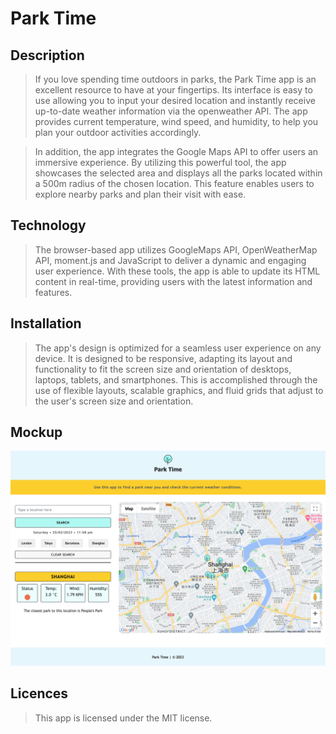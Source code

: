 # Park Time

## Description
> If you love spending time outdoors in parks, the Park Time app is an excellent resource to have at your fingertips. Its interface is easy to use allowing you to input your desired location and instantly receive up-to-date weather information via the openweather API. The app provides current temperature, wind speed, and humidity, to help you plan your outdoor activities accordingly.

> In addition, the app integrates the Google Maps API to offer users an immersive experience. By utilizing this powerful tool, the app showcases the selected area and displays all the parks located within a 500m radius of the chosen location. This feature enables users to explore nearby parks and plan their visit with ease.

## Technology
> The browser-based app utilizes GoogleMaps API, OpenWeatherMap API, moment.js and JavaScript to deliver a dynamic and engaging user experience. With these tools, the app is able to update its HTML content in real-time, providing users with the latest information and features.

## Installation
> The app's design is optimized for a seamless user experience on any device. It is designed to be responsive, adapting its layout and functionality to fit the screen size and orientation of desktops, laptops, tablets, and smartphones. This is accomplished through the use of flexible layouts, scalable graphics, and fluid grids that adjust to the user's screen size and orientation. 

## Mockup
![Homepage](./images/park-time.png)

## Licences
> This app is licensed under the MIT license.